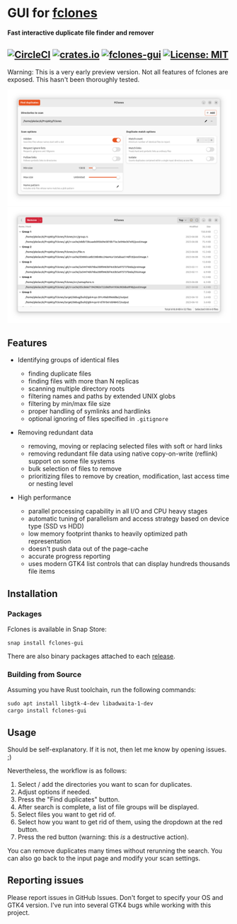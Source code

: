 GUI for [fclones](https://github.com/pkolaczk/fclones)
=======================
**Fast interactive duplicate file finder and remover**

[![CircleCI](https://circleci.com/gh/pkolaczk/fclones-gui.svg?style=shield)](https://circleci.com/gh/pkolaczk/fclones-gui)
[![crates.io](https://img.shields.io/crates/v/fclones-gui.svg)](https://crates.io/crates/fclones-gui)
[![fclones-gui](https://snapcraft.io/fclones-gui/badge.svg)](https://snapcraft.io/fclones-gui)
[![License: MIT](https://img.shields.io/badge/License-MIT-yellow.svg)](https://opensource.org/licenses/MIT)
---

Warning: This is a very early preview version.
Not all features of fclones are exposed.
This hasn't been thoroughly tested.

![](screenshots/input.png)
![](screenshots/duplicates.png)

## Features

* Identifying groups of identical files
  - finding duplicate files
  - finding files with more than N replicas
  - scanning multiple directory roots
  - filtering names and paths by extended UNIX globs
  - filtering by min/max file size
  - proper handling of symlinks and hardlinks   
  - optional ignoring of files specified in `.gitignore`

* Removing redundant data 
  - removing, moving or replacing selected files with soft or hard links 
  - removing redundant file data using native copy-on-write (reflink) support on some file systems 
  - bulk selection of files to remove 
  - prioritizing files to remove by creation, modification, last access time or nesting level

* High performance 
  - parallel processing capability in all I/O and CPU heavy stages 
  - automatic tuning of parallelism and access strategy based on device type (SSD vs HDD)
  - low memory footprint thanks to heavily optimized path representation 
  - doesn't push data out of the page-cache 
  - accurate progress reporting 
  - uses modern GTK4 list controls that can display hundreds thousands file items

## Installation
### Packages

Fclones is available in Snap Store:

```shell
snap install fclones-gui
```

There are also binary packages attached to each [release](https://github.com/pkolaczk/fclones-gui/releases/latest).

### Building from Source
Assuming you have Rust toolchain, run the following commands:

```shell
sudo apt install libgtk-4-dev libadwaita-1-dev
cargo install fclones-gui
```

## Usage
Should be self-explanatory. If it is not, then let me know by opening issues. ;)

Nevertheless, the workflow is as follows:

1. Select / add the directories you want to scan for duplicates.
2. Adjust options if needed.
3. Press the "Find duplicates" button. 
4. After search is complete, a list of file groups will be displayed.
5. Select files you want to get rid of. 
6. Select how you want to get rid of them, using the dropdown at the red button. 
7. Press the red button (warning: this *is* a destructive action).

You can remove duplicates many times without rerunning the search.
You can also go back to the input page and modify your scan settings.

## Reporting issues
Please report issues in GitHub Issues.
Don't forget to specify your OS and GTK4 version.
I've run into several GTK4 bugs while working with this project.
